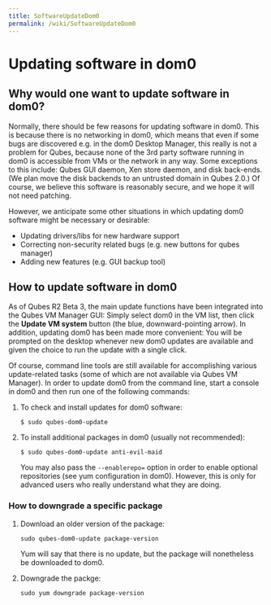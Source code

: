 ```yaml
---
title: SoftwareUpdateDom0
permalink: /wiki/SoftwareUpdateDom0
---
```


Updating software in dom0
=========================

Why would one want to update software in dom0?
----------------------------------------------

Normally, there should be few reasons for updating software in dom0. This is because there is no networking in dom0, which means that even if some bugs are discovered e.g. in the dom0 Desktop Manager, this really is not a problem for Qubes, because none of the 3rd party software running in dom0 is accessible from VMs or the network in any way. Some exceptions to this include: Qubes GUI daemon, Xen store daemon, and disk back-ends. (We plan move the disk backends to an untrusted domain in Qubes 2.0.) Of course, we believe this software is reasonably secure, and we hope it will not need patching.

However, we anticipate some other situations in which updating dom0 software might be necessary or desirable:

-   Updating drivers/libs for new hardware support
-   Correcting non-security related bugs (e.g. new buttons for qubes manager)
-   Adding new features (e.g. GUI backup tool)

How to update software in dom0
------------------------------

As of Qubes R2 Beta 3, the main update functions have been integrated into the Qubes VM Manager GUI: Simply select dom0 in the VM list, then click the **Update VM system** button (the blue, downward-pointing arrow). In addition, updating dom0 has been made more convenient: You will be prompted on the desktop whenever new dom0 updates are available and given the choice to run the update with a single click.

Of course, command line tools are still available for accomplishing various update-related tasks (some of which are not available via Qubes VM Manager). In order to update dom0 from the command line, start a console in dom0 and then run one of the following commands:

1.  To check and install updates for dom0 software:

    ``` {.wiki}
    $ sudo qubes-dom0-update
    ```

1.  To install additional packages in dom0 (usually not recommended):

    ``` {.wiki}
    $ sudo qubes-dom0-update anti-evil-maid
    ```

    You may also pass the `--enablerepo=` option in order to enable optional repositories (see yum configuration in dom0). However, this is only for advanced users who really understand what they are doing.

### How to downgrade a specific package

1.  Download an older version of the package:

    ``` {.wiki}
    sudo qubes-dom0-update package-version
    ```

    Yum will say that there is no update, but the package will nonetheless be downloaded to dom0.

1.  Downgrade the packge:

    ``` {.wiki}
    sudo yum downgrade package-version
    ```


